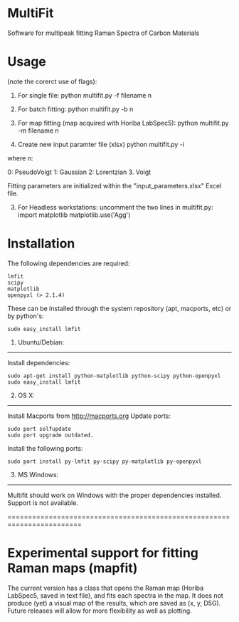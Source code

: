 # MultiFit
Software for multipeak fitting Raman Spectra of Carbon Materials

Usage 
======
(note the corerct use of flags): 

1. For single file: 
python multifit.py -f filename n

2. For batch fitting:
python multifit.py -b n

3. For map fitting (map acquired with Horiba LabSpec5):
python multifit.py -m filename n

4. Create new input paramter file (xlsx)
python multifit.py -i

where n:

0: PseudoVoigt
1: Gaussian
2: Lorentzian
3. Voigt

Fitting parameters are initialized within the
"input_parameters.xlsx" Excel file.


3. For Headless workstations:
uncomment the two lines in multifit.py:
    import matplotlib
    matplotlib.use('Agg')

Installation
=============

The following dependencies are required:

    lmfit
    scipy
    matplotlib
    openpyxl (> 2.1.4)

These can be installed through the system repository (apt, macports, etc) or by 
python's:

    sudo easy_install lmfit 

1. Ubuntu/Debian:
-----------------

Install dependencies:

    sudo apt-get install python-matplotlib python-scipy python-openpyxl
    sudo easy_install lmfit

2. OS X:
---------

Install Macports from http://macports.org
Update ports:

    sudo port selfupdate
    sudo port upgrade outdated.

Install the following ports:

    sudo port install py-lmfit py-scipy py-matplotlib py-openpyxl

3. MS Windows:
---------------

Multifit should work on Windows with the proper dependencies installed.
Support is not available.

========================================================================

Experimental support for fitting Raman maps (mapfit)
====================================================

The current version has a class that opens the Raman map (Horiba LabSpec5, 
saved in text file), and fits each spectra in the map. It does not produce (yet) 
a visual map of the results, which are saved as (x, y, D5G). Future releases
will allow for more flexibility as well as plotting.
